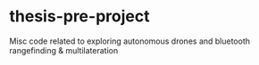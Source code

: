 # thesis-pre-project
Misc code related to exploring autonomous drones and bluetooth rangefinding &amp; multilateration
